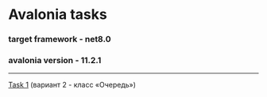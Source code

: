 # Avalonia tasks
### target framework - net8.0
### avalonia version - 11.2.1
---------------------
  
[Task 1](https://github.com/cutymurphy/AvaloniaProjects/tree/master/AvaloniaApplication1)
(вариант 2 - класс «Очередь»)
